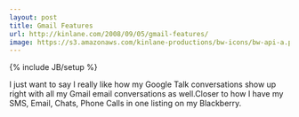 ```yaml
---
layout: post
title: Gmail Features
url: http://kinlane.com/2008/09/05/gmail-features/
image: https://s3.amazonaws.com/kinlane-productions/bw-icons/bw-api-a.png
---
```

{% include JB/setup %}
I just want to say I really like how my Google Talk conversations show up right with all my Gmail email conversations as well.Closer to how I have my SMS, Email, Chats, Phone Calls in one listing on my Blackberry.